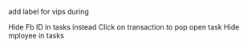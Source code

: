 add label for vips during 

Hide Fb ID  in tasks instead
Click on transaction to pop open task
Hide mployee in tasks